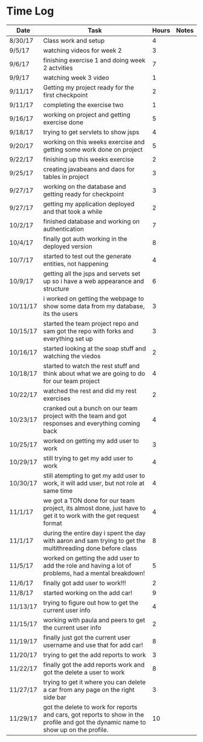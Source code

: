 # Time Log

| Date | Task | Hours | Notes|
|------|------|-------|------|
| 8/30/17| Class work and setup| 4 | |
| 9/5/17| watching videos for week 2 | 3 | |
| 9/6/17 | finishing exercise 1 and doing week 2 actvities  | 7  |   | 
| 9/9/17 | watching week 3 video  | 1  |   |
| 9/11/17 | Getting my project ready for the first checkpoint  | 2  |   |
| 9/11/17 | completing the exercise two  | 1  |   |
| 9/16/17 | working on project and getting exercise done  | 5  |   |
| 9/18/17 | trying to get servlets to show jsps  | 4  |   |
| 9/20/17 | working on this weeks exercise and getting some work done on project  | 5  |   |
| 9/22/17 | finishing up this weeks exercise  | 2  |   |
| 9/25/17 | creating javabeans and daos for tables in project  | 3  |   |
| 9/27/17 | working on the database and getting ready for checkpoint  | 3  |   |
| 9/27/17 | getting my application deployed and that took a while  | 2  |   |
| 10/2/17 | finished database and working on authentication  | 7  |   |
| 10/4/17 | finally got auth working in the deployed version | 8 |   |
| 10/7/17 | started to test out the generate entities, not happening | 4 |   |
| 10/9/17 | getting all the jsps and servets set up so i have a web appearance and structure | 6 |   |
| 10/11/17 | i worked on getting the webpage to show some data from my database, its the users | 3 |   |
| 10/15/17 | started the team project repo and sam got the repo with forks and everything set up | 3 |   |
| 10/16/17 | started looking at the soap stuff and watching the viedos | 2 |   |
| 10/18/17 | started to watch the rest stuff and think about what we are going to do for our team project | 4 |   |
| 10/22/17 | watched the rest and did my rest exercises | 2 |   |
| 10/23/17 | cranked out a bunch on our team project with the team and got responses and everything coming back | 4 |   |
| 10/25/17 | worked on getting my add user to work | 3 |   |
| 10/29/17 | still trying to get my add user to work | 4 |   |
| 10/30/17 | still atempting to get my add user to work, it will add user, but not role at same time | 4 |   |
| 11/1/17 | we got a TON done for our team project, its almost done, just have to get it to work with the get request format| 4 |   |
| 11/1/17 | during the entire day i spent the day with aaron and sam trying to get the multithreading done before class | 8 |   |
| 11/5/17 | worked on getting the add user to add the role and having a lot of problems, had a mental breakdown!| 5 |   |
| 11/6/17 | finally got add user to work!!! | 2 |   |
| 11/8/17 | started working on the add car! | 9 |   |
| 11/13/17 | trying to figure out how to get the current user info | 4 |   |
| 11/15/17 | working with paula and peers to get the current user info | 2 |   |
| 11/19/17 | finally just got the current user username and use that for add car! | 8 |   |
| 11/20/17 | trying to get the add reports to work | 3 |   |
| 11/22/17 | finally got the add reports work and got the delete a user to work | 8 |   |
| 11/27/17 | trying to get it where you can delete a car from any page on the right side bar | 3 |   |
| 11/29/17 | got the delete to work for reports and cars, got reports to show in the profile and got the dynamic name to show up on the profile. | 10 |   |



